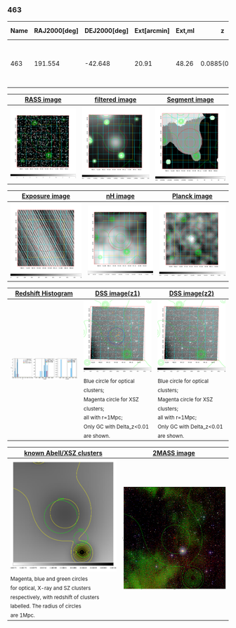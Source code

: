 <div STYLE="page-break-after: always;"></div>

### 463

|Name|RAJ2000[deg]|DEJ2000[deg] |Ext[arcmin]| Ext,ml | z | z_src| C|GC(XSZ,Delta_z<0.01)| GC(OPT,Delta_z<0.01)|GC| R_sig[arcmin] | R500[arcmin] | R500[Mpc]| CRsig[c/s] | CR500[c/s] |L500[1E44 erg/s]|F500[1E-12 erg/s/cm^2]| M500[1E14 Msun]|Tx[keV]|Cnt_sig|Beta|Rc[arcmin]|Comment|Alias|
|---|---|---|---|---|---|------|---|--------|---------|----------|---|---|---|---|---|---|---|---|---|---|---|---|---|---|
|463| 191.554| -42.648| 20.91| 48.26| 0.0885(0.005)| z1, z_opt| S| -| W| A, PSZ2, Tar, W| 11.238| 7.592| 0.753| 0.107(0.039)| 0.101(0.037)| 0.337(0.155)| 1.726(0.791)| 1.32(0.31)| 2.62(0.38)| 45.1| 0.785(-0.178+0.150)| 13.033(-3.324+3.730)| An SZ cluster with no $z$ and offset = 0.21 Mpc| k579|

|[RASS image](../image/463/463_img.pdf)|[filtered image](../image/463/463_fil.pdf)|[Segment image](../image/463/463_seg.pdf)|
|-------------------|--------------------|-------------------|
| <img src="../image/463/463_img.png" width="300">  | <img src="../image/463/463_fil.png" width="300">   | <img src="../image/463/463_seg.png" width="300">  |

|[Exposure image](../image/463/463_mex.pdf)| [nH image](../image/463/463_nh.pdf)| [Planck image](../image/463/463_p.pdf)|
|-------------------|--------------------|-------------------|
|<img src="../image/463/463_mex.png" width="300">   | <img src="../image/463/463_nh.png" width="300">    | <img src="../image/463/463_p.png" width="300"> |

|[Redshift Histogram](../image/463/463_zg.pdf) | [DSS image(z1)](../image/463/463_dss_z1.pdf)      |  [DSS image(z2)](../image/463/463_dss_z2.pdf)    |
|-------------------|--------------------|-------------------|
|<img src="../image/463/463_zg.png" width="300"> |<img src="../image/463/463_dss_z1.png" width="300"> <sub><br>Blue circle for optical clusters; <br>Magenta circle for XSZ clusters; <br>all with r=1Mpc; <br>Only GC with Delta_z<0.01 are shown. </sub>| <img src="../image/463/463_dss_z2.png" width="300"><sub><br>Blue circle for optical clusters; <br>Magenta circle for XSZ clusters; <br>all with r=1Mpc; <br>Only GC with Delta_z<0.01 are shown. </sub> |

|[known Abell/XSZ clusters](../image/463/463_gc.pdf) | [2MASS image](../image/463/463_2mass.pdf)      |
|-------------------|-------------------|
|<img src=../image/463/463_gc.png width="300"> <br><sub>Magenta, blue and green circles <br>for optical, X-ray and SZ clusters <br>respectively, with redshift of clusters <br>labelled. The radius of circles <br>are 1Mpc.</sub>|<img src="../image/463/463_2mass.png" width="300">  |




